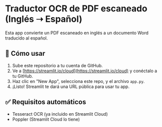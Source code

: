# Traductor OCR de PDF escaneado (Inglés ➝ Español)

Esta app convierte un PDF escaneado en inglés a un documento Word traducido al español.

## 🚀 Cómo usar

1. Sube este repositorio a tu cuenta de GitHub.
2. Ve a [https://streamlit.io/cloud](https://streamlit.io/cloud) y conéctalo a tu GitHub.
3. Haz clic en "New App", selecciona este repo, y el archivo `app.py`.
4. ¡Listo! Streamlit te dará una URL pública para usar tu app.

## ✅ Requisitos automáticos

- Tesseract OCR (ya incluido en Streamlit Cloud)
- Poppler (Streamlit Cloud lo tiene)